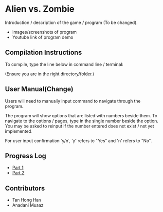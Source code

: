 # Alien vs. Zombie

Introduction / description of the game / program (To be changed).
- Images/screenshots of program
- Youtube link of program demo

## Compilation Instructions

To compile, type the line below in command line / terminal:
<!-- g++ pf\*.cpp main.cpp -->
(Ensure you are in the right directory/folder.)

## User Manual(Change)

Users will need to manually input command to navigate through the program.

The program will show options that are listed with numbers beside them. To navigate to the options / pages, type in the single number beside the option. You may be asked to reinput if the number entered does not exist / not yet implemented.

For user input confirmation 'y/n', 'y' refers to "Yes" and 'n' refers to "No".

## Progress Log

- [Part 1](PART1.md)
- [Part 2](PART2.md)

## Contributors

- Tan Hong Han
- Anadani Muaaz